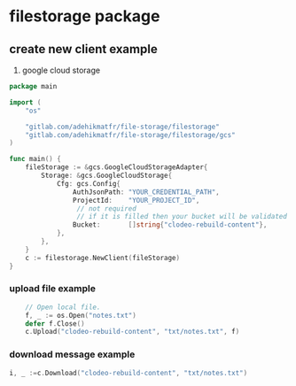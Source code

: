 # filestorage package
## create new client example
1. google cloud storage
```go
package main

import (
	"os"

	"gitlab.com/adehikmatfr/file-storage/filestorage"
	"gitlab.com/adehikmatfr/file-storage/filestorage/gcs"
)

func main() {
	fileStorage := &gcs.GoogleCloudStorageAdapter{
		Storage: &gcs.GoogleCloudStorage{
			Cfg: gcs.Config{
		        AuthJsonPath: "YOUR_CREDENTIAL_PATH",
		        ProjectId:    "YOUR_PROJECT_ID",
				 // not required
				 // if it is filled then your bucket will be validated
				Bucket:       []string{"clodeo-rebuild-content"},
			},
		},
	}
	c := filestorage.NewClient(fileStorage)
}
```

### upload file example
```go
	// Open local file.
	f, _ := os.Open("notes.txt")
	defer f.Close()
	c.Upload("clodeo-rebuild-content", "txt/notes.txt", f)
```

### download message example
```go
i, _ :=c.Download("clodeo-rebuild-content", "txt/notes.txt")
```